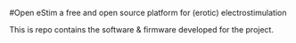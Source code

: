 #Open eStim
a free and open source platform for (erotic) electrostimulation

This is repo contains the software & firmware developed for the project.